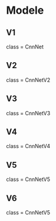 # Modele

## V1
class = CnnNet

## V2
class = CnnNetV2

## V3
class = CnnNetV3

## V4
class = CnnNetV4

## V5
class = CnnNetV5

## V6
class = CnnNetV5